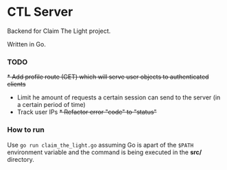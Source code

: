 # CTL Server
Backend for Claim The Light project.

Written in Go.

### TODO
~~* Add profile route (GET) which will serve user objects to authenticated clients~~
* Limit he amount of requests a certain session can send to the server (in a certain period of time)
* Track user IPs
~~* Refactor error "code" to "status"~~

### How to run
Use `go run claim_the_light.go` assuming Go is apart of the `$PATH` environment variable
and the command is being executed in the **src/** directory.